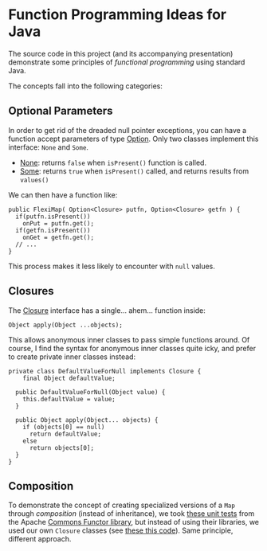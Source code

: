 Function Programming Ideas for Java
===================================

The source code in this project (and its accompanying presentation)
demonstrate some principles of *functional programming* using standard
Java.

The concepts fall into the following categories:

Optional Parameters
-------------------

In order to get rid of the dreaded null pointer exceptions, you can
have a function accept parameters of type [Option][]. Only two classes
implement this interface: `None` and `Some`.

 * [None][]: returns `false` when `isPresent()` function is called.
 * [Some][]: returns `true` when `isPresent()` called, and returns results from `values()`

We can then have a function like:
 
    public FlexiMap( Option<Closure> putfn, Option<Closure> getfn ) {
      if(putfn.isPresent())
        onPut = putfn.get();
      if(getfn.isPresent())
        onGet = getfn.get();
      // ...
    }

This process makes it less likely to encounter with `null` values.


Closures
--------

The [Closure][] interface has a single... ahem... function inside:

    Object apply(Object ...objects);

This allows anonymous inner classes to pass simple functions around.
Of course, I find the syntax for anonymous inner classes quite icky,
and prefer to create private inner classes instead:

    private class DefaultValueForNull implements Closure {
	    final Object defaultValue;
    	
      public DefaultValueForNull(Object value) {
        this.defaultValue = value;
      }
    	
      public Object apply(Object... objects) {
        if (objects[0] == null)
          return defaultValue;
        else
          return objects[0];
      }
    }


Composition
-----------

To demonstrate the concept of creating specialized versions of a `Map` through
*composition* (instead of inheritance), we took [these unit tests][1] from
the Apache [Commons Functor library][2], but instead of using their libraries,
we used our own `Closure` classes (see [these this code][Test]).
Same principle, different approach.

  [1]: http://svn.apache.org/repos/asf/commons/proper/functor/trunk/src/test/java/org/apache/commons/functor/example/FlexiMapExample.java
  [2]: http://commons.apache.org/functor/index.html
  
  [Closure]: /howardabrams/fp-for-java/blob/master/src/main/java/org/howardism/fpjava/Closure.java
  [Option]: /howardabrams/fp-for-java/blob/master/src/main/java/org/howardism/fpjava/Option.java
  [None]: /howardabrams/fp-for-java/blob/master/src/main/java/org/howardism/fpjava/None.java
  [Some]: /howardabrams/fp-for-java/blob/master/src/main/java/org/howardism/fpjava/Some.java
  [Test]: /howardabrams/fp-for-java/blob/master/src/test/java/org/howardism/fpjava/FlexiMapTest.java